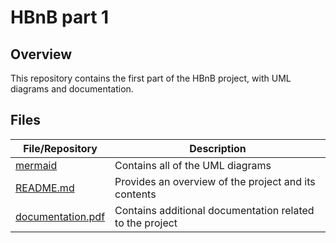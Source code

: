 # HBnB part 1

## Overview

This repository contains the first part of the HBnB project,
with UML diagrams and documentation.

## Files

| **File/Repository** | **Description** |
|---------------------|-----------------|
| [mermaid](https://github.com/AdelMej/holbertonschool-hbnb/tree/main/part1/mermaid) | Contains all of the UML diagrams |
| [README.md](https://github.com/AdelMej/holbertonschool-hbnb/blob/main/part1/README.md) | Provides an overview of the project and its contents |
| [documentation.pdf](https://github.com/AdelMej/holbertonschool-hbnb/blob/main/part1/Documentation.pdf) | Contains additional documentation related to the project |
